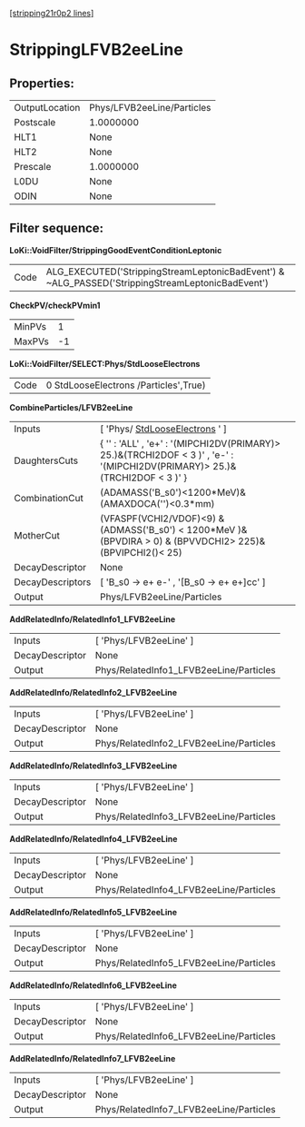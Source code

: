 [[stripping21r0p2 lines]](./stripping21r0p2-leptonic)

# StrippingLFVB2eeLine

## Properties:

|                |                            |
|----------------|----------------------------|
| OutputLocation | Phys/LFVB2eeLine/Particles |
| Postscale      | 1.0000000                  |
| HLT1           | None                       |
| HLT2           | None                       |
| Prescale       | 1.0000000                  |
| L0DU           | None                       |
| ODIN           | None                       |

## Filter sequence:

**LoKi::VoidFilter/StrippingGoodEventConditionLeptonic**

|      |                                                                                                   |
|------|---------------------------------------------------------------------------------------------------|
| Code | ALG_EXECUTED('StrippingStreamLeptonicBadEvent') & \~ALG_PASSED('StrippingStreamLeptonicBadEvent') |

**CheckPV/checkPVmin1**

|        |     |
|--------|-----|
| MinPVs | 1   |
| MaxPVs | -1  |

**LoKi::VoidFilter/SELECT:Phys/StdLooseElectrons**

|      |                                       |
|------|---------------------------------------|
| Code | 0 StdLooseElectrons /Particles',True) |

**CombineParticles/LFVB2eeLine**

|                  |                                                                                                                                |
|------------------|--------------------------------------------------------------------------------------------------------------------------------|
| Inputs           | [ 'Phys/ [StdLooseElectrons](./stripping21r0p2-stdlooseelectrons) ' ]                                                        |
| DaughtersCuts    | { '' : 'ALL' , 'e+' : '(MIPCHI2DV(PRIMARY)\> 25.)&(TRCHI2DOF \< 3 )' , 'e-' : '(MIPCHI2DV(PRIMARY)\> 25.)&(TRCHI2DOF \< 3 )' } |
| CombinationCut   | (ADAMASS('B_s0')\<1200\*MeV)& (AMAXDOCA('')\<0.3\*mm)                                                                          |
| MotherCut        | (VFASPF(VCHI2/VDOF)\<9) & (ADMASS('B_s0') \< 1200\*MeV )& (BPVDIRA \> 0) & (BPVVDCHI2\> 225)& (BPVIPCHI2()\< 25)               |
| DecayDescriptor  | None                                                                                                                           |
| DecayDescriptors | [ 'B_s0 -\> e+ e-' , '[B_s0 -\> e+ e+]cc' ]                                                                                |
| Output           | Phys/LFVB2eeLine/Particles                                                                                                     |

**AddRelatedInfo/RelatedInfo1_LFVB2eeLine**

|                 |                                         |
|-----------------|-----------------------------------------|
| Inputs          | [ 'Phys/LFVB2eeLine' ]                |
| DecayDescriptor | None                                    |
| Output          | Phys/RelatedInfo1_LFVB2eeLine/Particles |

**AddRelatedInfo/RelatedInfo2_LFVB2eeLine**

|                 |                                         |
|-----------------|-----------------------------------------|
| Inputs          | [ 'Phys/LFVB2eeLine' ]                |
| DecayDescriptor | None                                    |
| Output          | Phys/RelatedInfo2_LFVB2eeLine/Particles |

**AddRelatedInfo/RelatedInfo3_LFVB2eeLine**

|                 |                                         |
|-----------------|-----------------------------------------|
| Inputs          | [ 'Phys/LFVB2eeLine' ]                |
| DecayDescriptor | None                                    |
| Output          | Phys/RelatedInfo3_LFVB2eeLine/Particles |

**AddRelatedInfo/RelatedInfo4_LFVB2eeLine**

|                 |                                         |
|-----------------|-----------------------------------------|
| Inputs          | [ 'Phys/LFVB2eeLine' ]                |
| DecayDescriptor | None                                    |
| Output          | Phys/RelatedInfo4_LFVB2eeLine/Particles |

**AddRelatedInfo/RelatedInfo5_LFVB2eeLine**

|                 |                                         |
|-----------------|-----------------------------------------|
| Inputs          | [ 'Phys/LFVB2eeLine' ]                |
| DecayDescriptor | None                                    |
| Output          | Phys/RelatedInfo5_LFVB2eeLine/Particles |

**AddRelatedInfo/RelatedInfo6_LFVB2eeLine**

|                 |                                         |
|-----------------|-----------------------------------------|
| Inputs          | [ 'Phys/LFVB2eeLine' ]                |
| DecayDescriptor | None                                    |
| Output          | Phys/RelatedInfo6_LFVB2eeLine/Particles |

**AddRelatedInfo/RelatedInfo7_LFVB2eeLine**

|                 |                                         |
|-----------------|-----------------------------------------|
| Inputs          | [ 'Phys/LFVB2eeLine' ]                |
| DecayDescriptor | None                                    |
| Output          | Phys/RelatedInfo7_LFVB2eeLine/Particles |
